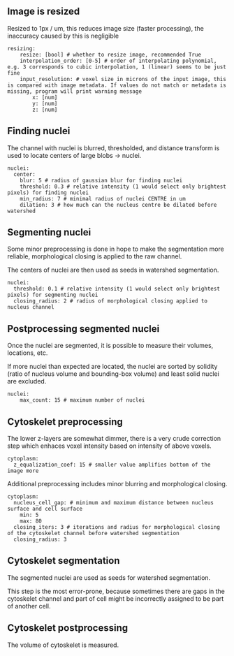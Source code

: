## Image is resized
Resized to 1px / um, this reduces image size (faster processing), the inaccuracy caused by this is negligible

```
resizing:
    resize: [bool] # whether to resize image, recommended True
    interpolation_order: [0-5] # order of interpolating polynomial, e.g. 3 corresponds to cubic interpolation, 1 (linear) seems to be just fine
    input_resolution: # voxel size in microns of the input image, this is compared with image metadata. If values do not match or metadata is missing, program will print warning message
        x: [num]
        y: [num]
        z: [num]
```

## Finding nuclei
The channel with nuclei is blurred, thresholded, and distance transform is used to locate centers of large blobs -> nuclei.

```
nuclei:
  center:
    blur: 5 # radius of gaussian blur for finding nuclei
    threshold: 0.3 # relative intensity (1 would select only brightest pixels) for finding nuclei
    min_radius: 7 # minimal radius of nuclei CENTRE in um
    dilation: 3 # how much can the nucleus centre be dilated before watershed
```

## Segmenting nuclei
Some minor preprocessing is done in hope to make the segmentation more reliable, morphological closing is applied to the raw channel. 

The centers of nuclei are then used as seeds in watershed segmentation.

```
nuclei: 
  threshold: 0.1 # relative intensity (1 would select only brightest pixels) for segmenting nuclei
  closing_radius: 2 # radius of morphological closing applied to nucleus channel
```

## Postprocessing segmented nuclei
Once the nuclei are segmented, it is possible to measure their volumes, locations, etc.

If more nuclei than expected are located, the nuclei are sorted by solidity (ratio of nucleus volume and bounding-box volume) and least solid nuclei are excluded.

```
nuclei:
    max_count: 15 # maximum number of nuclei
```

## Cytoskelet preprocessing
The lower z-layers are somewhat dimmer, there is a very crude correction step which enhaces voxel intensity based on intensity of above voxels.

```
cytoplasm:
  z_equalization_coef: 15 # smaller value amplifies bottom of the image more
```

Additional preprocessing includes minor blurring and morphological closing.

```
cytoplasm:
  nucleus_cell_gap: # minimum and maximum distance between nucleus surface and cell surface
    min: 5
    max: 80
  closing_iters: 3 # iterations and radius for morphological closing of the cytoskelet channel before watershed segmentation
  closing_radius: 3
```

## Cytoskelet segmentation
The segmented nuclei are used as seeds for watershed segmentation.

This step is the most error-prone, because sometimes there are gaps in the cytoskelet channel and part of cell might be incorrectly assigned to be part of another cell.

## Cytoskelet postprocessing
The volume of cytoskelet is measured.